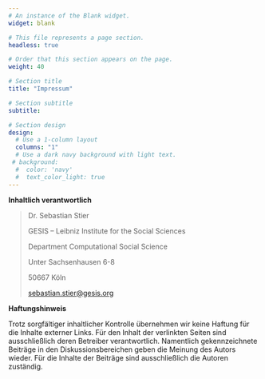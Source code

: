 ```yaml
---
# An instance of the Blank widget.
widget: blank

# This file represents a page section.
headless: true

# Order that this section appears on the page.
weight: 40

# Section title
title: "Impressum"

# Section subtitle
subtitle:

# Section design
design:
  # Use a 1-column layout
  columns: "1"
  # Use a dark navy background with light text.
 # background:
  #  color: 'navy'
  #  text_color_light: true
---
```


**Inhaltlich verantwortlich**

> Dr. Sebastian Stier
> 
> GESIS – Leibniz Institute for the Social Sciences
> 
> Department Computational Social Science
> 
> Unter Sachsenhausen 6-8
> 
> 50667 Köln
> 
> sebastian.stier@gesis.org

**Haftungshinweis**

Trotz sorgfältiger inhaltlicher Kontrolle übernehmen wir keine Haftung für die Inhalte externer Links. Für den Inhalt der verlinkten Seiten sind ausschließlich deren Betreiber verantwortlich. Namentlich gekennzeichnete Beiträge in den Diskussionsbereichen geben die Meinung des Autors wieder. Für die Inhalte der Beiträge sind ausschließlich die Autoren zuständig.

